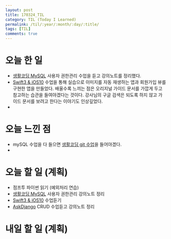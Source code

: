 ```yaml
---
layout: post
title: 170324_TIL
category: TIL (Today I Learned)
permalink: /til/:year/:month/:day/:title/
tags: [TIL]
comments: true
---
```

# 오늘 한 일
- [생활코딩 MySQL](https://opentutorials.org/course/195) 사용자 권한관리 수업을 듣고 강의노트를 정리했다.
-  [Swift3 & iOS10](https://www.inflearn.com/course/swift3-%EC%8A%A4%EC%9C%84%ED%94%84%ED%8A%B8-ios-%EA%B0%9C%EB%B0%9C-%EA%B0%95%EC%A2%8C/) 수업을 통해 실습으로 이미지를 자동 재생하는 앱과 회원가입 뷰를 구현한 앱을 만들었다. 배울수록 느끼는 점은 오리지널 가이드 문서를 가깝게 두고 참고하는 습관을 들여야겠다는 것이다. 강사님의 구글 검색은 되도록 하지 않고 가이드 문서를 보려고 한다는 이야기도 인상깊었다.
-


# 오늘 느낀 점
- mySQL 수업을 다 들으면 [생활코딩 git 수업](https://opentutorials.org/module/2676/15395)을 들어야겠다.
-

# 오늘 할 일 (계획)
- 점프투 파이썬 읽기 (예외처리 연습)
- [생활코딩 MySQL](https://opentutorials.org/course/195) 사용자 권한관리 강의노트 정리
- [Swift3 & iOS10](https://www.inflearn.com/course/swift3-%EC%8A%A4%EC%9C%84%ED%94%84%ED%8A%B8-ios-%EA%B0%9C%EB%B0%9C-%EA%B0%95%EC%A2%8C/) 수업듣기
- [AskDjango](https://nomade.kr/vod/django/) CRUD 수업듣고 강의노트 정리


# 내일 할 일 (계획)
